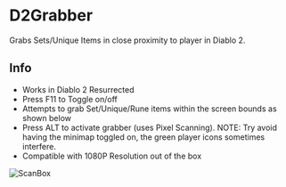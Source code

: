 # D2Grabber
Grabs Sets/Unique Items in close proximity to player in Diablo 2.

## Info
* Works in Diablo 2 Resurrected
* Press F11 to Toggle on/off
* Attempts to grab Set/Unique/Rune items within the screen bounds as shown below
* Press ALT to activate grabber (uses Pixel Scanning). NOTE: Try avoid having the minimap toggled on, the green player icons sometimes interfere.
* Compatible with 1080P Resolution out of the box

![ScanBox](https://user-images.githubusercontent.com/42287509/136714870-98ff9d3a-da6e-470d-ae2d-b36ec7eb081e.png)
